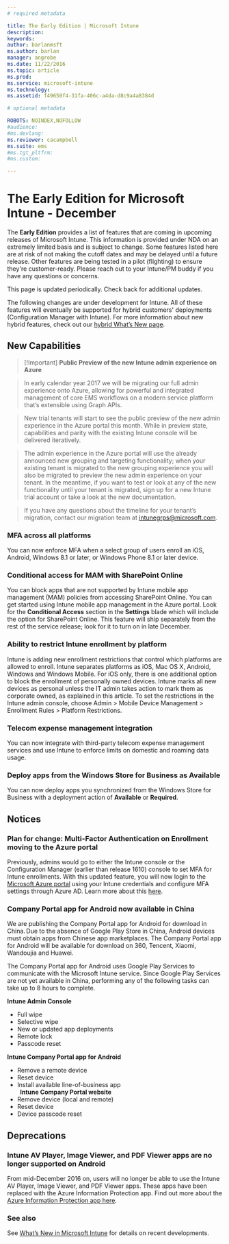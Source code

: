 ```yaml
---
# required metadata

title: The Early Edition | Microsoft Intune
description:
keywords:
author: barlanmsft
ms.author: barlan
manager: angrobe
ms.date: 11/22/2016
ms.topic: article
ms.prod:
ms.service: microsoft-intune
ms.technology:
ms.assetid: f49650f4-31fa-406c-a4da-d8c9a4a8384d

# optional metadata

ROBOTS: NOINDEX,NOFOLLOW
#audience:
#ms.devlang:
ms.reviewer: cacampbell
ms.suite: ems
#ms.tgt_pltfrm:
#ms.custom:

---
```


# The Early Edition for Microsoft Intune - December

The **Early Edition** provides a list of features that are coming in upcoming releases of Microsoft Intune. This information is provided under NDA on an extremely limited basis and is subject to change. Some features listed here are at risk of not making the cutoff dates and may be delayed until a future release. Other features are being tested in a pilot (flighting) to ensure they're customer-ready. Please reach out to your Intune/PM buddy if you have any questions or concerns.

This page is updated periodically. Check back for additional updates.

The following changes are under development for Intune. All of these features will eventually be supported for hybrid customers' deployments (Configuration Manager with Intune). For more information about new hybrid features, check out our [hybrid What’s New page](https://technet.microsoft.com/en-US/library/mt718155(TechNet.10).aspx).

## New Capabilities

> [!Important] <!--736542-->
> __Public Preview of the new Intune admin experience on Azure__

>In early calendar year 2017 we will be migrating our full admin experience onto Azure, allowing for powerful and integrated management of core EMS workflows on a modern service platform that’s extensible using Graph APIs.

>New trial tenants will start to see the public preview of the new admin experience in the Azure portal this month. While in preview state, capabilities and parity with the existing Intune console will be delivered iteratively.

>The admin experience in the Azure portal will use the already announced new grouping and targeting functionality; when your existing tenant is migrated to the new grouping experience you will also be migrated to preview the new admin experience on your tenant. In the meantime, if you want to test or look at any of the new functionality until your tenant is migrated, sign up for a new Intune trial account or take a look at the new documentation.

>If you have any questions about the timeline for your tenant’s migration, contact our migration team at [intunegrps@microsoft.com](mailto:intunegrps@microsoft.com).

### MFA across all platforms <!--747590-->
You can now enforce MFA when a select group of users enroll an iOS, Android, Windows 8.1 or later, or Windows Phone 8.1 or later device.

### Conditional access for MAM with SharePoint Online <!--VSO 679339-->
You can block apps that are not supported by Intune mobile app management (MAM) policies from accessing SharePoint Online.  You can get started using Intune mobile app management in the Azure portal. Look for the __Conditional Access__ section in the __Settings__ blade which will include the option for SharePoint Online. This feature will ship separately from the rest of the service release; look for it to turn on in late December.

### Ability to restrict Intune enrollment by platform <!--747596-->
Intune is adding new enrollment restrictions that control which platforms are allowed to enroll. Intune separates platforms as iOS, Mac OS X, Android, Windows and Windows Mobile. For iOS only, there is one additional option to block the enrollment of personally owned devices. Intune marks all new devices as personal unless the IT admin takes action to mark them as corporate owned, as explained in this article. To set the restrictions in the Intune admin console, choose Admin > Mobile Device Management > Enrollment Rules > Platform Restrictions.

### Telecom expense management integration <!--747605-->
You can now integrate with third-party telecom expense management services and use Intune to enforce limits on domestic and roaming data usage.

### Deploy apps from the Windows Store for Business as Available <!--VSO 676516-->
You can now deploy apps you synchronized from the Windows Store for Business with a deployment action of __Available__ or __Required__.

## Notices

### Plan for change: Multi-Factor Authentication on Enrollment moving to the Azure portal <!--VSO 750545-->
Previously, admins would go to either the Intune console or the Configuration Manager (earlier than release 1610) console to set MFA for Intune enrollments. With this updated feature, you will now login to the [Microsoft Azure portal](manage.windowsazure.com) using your Intune credentials and configure MFA settings through Azure AD. Learn more about this [here](https://aka.ms/mfa_ad).

### Company Portal app for Android now available in China <!--VSO 658093-->
We are publishing the Company Portal app for Android for download in China. Due to the absence of Google Play Store in China, Android devices must obtain apps from Chinese app marketplaces. The Company Portal app for Android will be available for download on 360, Tencent, Xiaomi, Wandoujia and Huawei. 

The Company Portal app for Android uses Google Play Services to communicate with the Microsoft Intune service. Since Google Play Services are not yet available in China, performing any of the following tasks can take up to 8 hours to complete. 

__Intune Admin Console__
- Full wipe
- Selective wipe
- New or updated app deployments
- Remote lock
- Passcode reset

__Intune Company Portal app for Android__
- Remove a remote device
- Reset device
- Install available line-of-business app</br>
 
__Intune Company Portal website__
- Remove device (local and remote)
- Reset device
- Device passcode reset

## Deprecations

### Intune AV Player, Image Viewer, and PDF Viewer apps are no longer supported on Android <!--747553-->
From mid-December 2016 on, users will no longer be able to use the Intune AV Player, Image Viewer, and PDF Viewer apps. These apps have been replaced with the Azure Information Protection app. Find out more about the [Azure Information Protection app here](https://docs.microsoft.com/information-protection/rms-client/mobile-app-faq).

### See also
See [What’s New in Microsoft Intune](whats-new-in-microsoft-intune.md) for details on recent developments.
